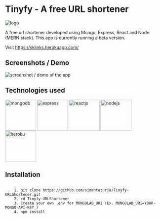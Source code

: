 # Tinyfy - A free URL shortener
![logo](./Screenshots/tinify.png)

A free url shortener developed using Mongo, Express, React and Node (MERN stack). This app is currently running a beta version.

Visit https://sklinks.herokuapp.com/


## Screenshots / Demo
![screenshot / demo of the app](./Screenshots/tinify-gif.gif)

## Technologies used
<img align="left" src="https://img.icons8.com/color/452/mongodb.png" width="100px" height="100px" alt = "mongodb">
<img align="left" src="https://img2.pngio.com/express-js-png-5-png-image-expressjs-png-800_800.png" width="100px" height="100px" alt="express">
<img align="left" src="https://www.iconfinder.com/data/icons/logos-3/600/React.js_logo-512.png" width="100px" height="100px" alt="reactjs">
<img align="left" src="https://img.icons8.com/color/452/nodejs.png" width="100px" height="100px" alt="nodejs">
<img src="https://cdn.iconscout.com/icon/free/png-256/heroku-5-569467.png" width="100px" height="100px" alt="heroku">


## Installation
```

    1. git clone https://github.com/simantaturja/Tinyfy-URLShortener.git
    2. cd Tinyfy-URLShortener
    3. Create your own .env for MONGOLAB_URI (Ex. MONGOLAB_URI=YOUR-MONGO-API-KEY_)
    4. npm install

    
```